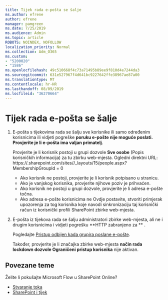 ```yaml
---
title: Tijek rada e-pošta se šalje
ms.author: efrene
author: efrene
manager: pamgreen
ms.date: 7/25/2019
ms.audience: Admin
ms.topic: article
ROBOTS: NOINDEX, NOFOLLOW
localization_priority: Normal
ms.collection: Adm_O365
ms.custom:
- "5200020"
- "1586"
ms.openlocfilehash: 49c510668f4c73a71495b89ee9f810d4e7244da3
ms.sourcegitcommit: 631e527967f4d641bc9227642ffe38967ae87a00
ms.translationtype: MT
ms.contentlocale: hr-HR
ms.lasthandoff: 08/09/2019
ms.locfileid: "36270664"
---
```

# <a name="workflow-email-is-not-being-sent"></a>Tijek rada e-pošta se šalje

1. E-pošta s tijekovima rada se šalju sve korisnike ili samo određenim korisnicima ili vidjeti pogreške **poruku e-pošte nije moguće poslati. Provjerite je li e-pošta ima valjan primatelj**.

    Provjerite je li korisnik postoji u grupi dozvole **Sve osobe** (Popis korisničkih informacija) za tu zbirku web-mjesta.  Ogledni direktni URL: https://<tenant>.sharepoint.com/sites/<sitename>/_layouts/15/people.aspx? MembershipGroupId = 0

    - Ako korisnik ne postoji, provjerite je li korisnik potpisano u stranicu. 
    - Ako je vanjskog korisnika, provjerite njihove poziv je prihvaćen.
    - Ako korisnik ne postoji u grupi dozvole, provjerite je li adresa e-pošte točna.
    - Ako adresa e-pošte korisnicima ne Ovdje postavite, stvoriti primjerak upozorenja za tog korisnika koje navodi sinkronizaciju taj korisnički račun iz korisnički profili SharePoint zbirke web-mjesta.
 
2. E-pošta iz tijekova rada se šalju administratori zbirke web-mjesta, ali ne i drugim korisnicima i vidjeti pogrešku **HTTP zabranjeno za <spam> <spam> ** <spam> <spam>.
 

    Pogledajte [Pristup odbijen kada grupira poslane e-pošte](https://docs.microsoft.com/sharepoint/support/server-admin/access-denied-when-send-an-email-to-groups).

    Također, provjerite je li značajka zbirke web-mjesta **način rada lockdown dozvole Ograničeni pristup korisnika** nije aktivan.


## <a name="related-topics"></a>Povezane teme
Želite li pokušajte Microsoft Flow u SharePoint Online?
- [Stvaranje toka](https://support.office.com/article/Create-a-flow-for-a-list-or-library-in-SharePoint-Online-or-OneDrive-for-Business-a9c3e03b-0654-46af-a254-20252e580d01) 
- [SharePoint i tijek](https://flow.microsoft.com/blog/sharepoint-and-flow/) 


